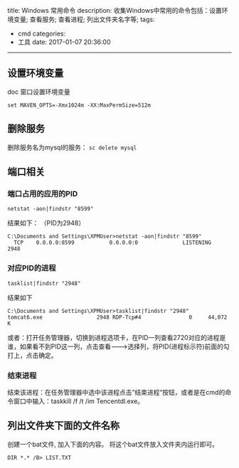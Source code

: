 title: Windows 常用命令
description: 收集Windows中常用的命令包括：设置环境变量; 查看服务; 查看进程; 列出文件夹名字等;
tags:
  - cmd
categories:
  - 工具
date: 2017-01-07 20:36:00
---
## 设置环境变量
doc 窗口设置环境变量
```
set MAVEN_OPTS=-Xmx1024m -XX:MaxPermSize=512m
```

## 删除服务
删除服务名为mysql的服务： `sc delete mysql`
## 端口相关
### 端口占用的应用的PID

```
netstat -aon|findstr "8599"
```
结果如下： （PID为2948）
```
C:\Documents and Settings\XPMUser>netstat -aon|findstr "8599"
  TCP    0.0.0.0:8599           0.0.0.0:0              LISTENING       2948
```
### 对应PID的进程
```
tasklist|findstr "2948"
```
结果如下
```
C:\Documents and Settings\XPMUser>tasklist|findstr "2948"
tomcat6.exe                 2948 RDP-Tcp#4               0     44,072 K
```
或者：打开任务管理器，切换到进程选项卡，在PID一列查看2720对应的进程是谁，如果看不到PID这一列，点击查看--->选择列，将PID(进程标示符)前面的勾打上，点击确定。
### 结束进程
结束该进程：在任务管理器中选中该进程点击”结束进程“按钮，或者是在cmd的命令窗口中输入：taskkill /f /t /im Tencentdl.exe。

## 列出文件夹下面的文件名称
创建一个bat文件, 加入下面的内容。 将这个bat文件放入文件夹内运行即可。
```
DIR *.* /B> LIST.TXT
```